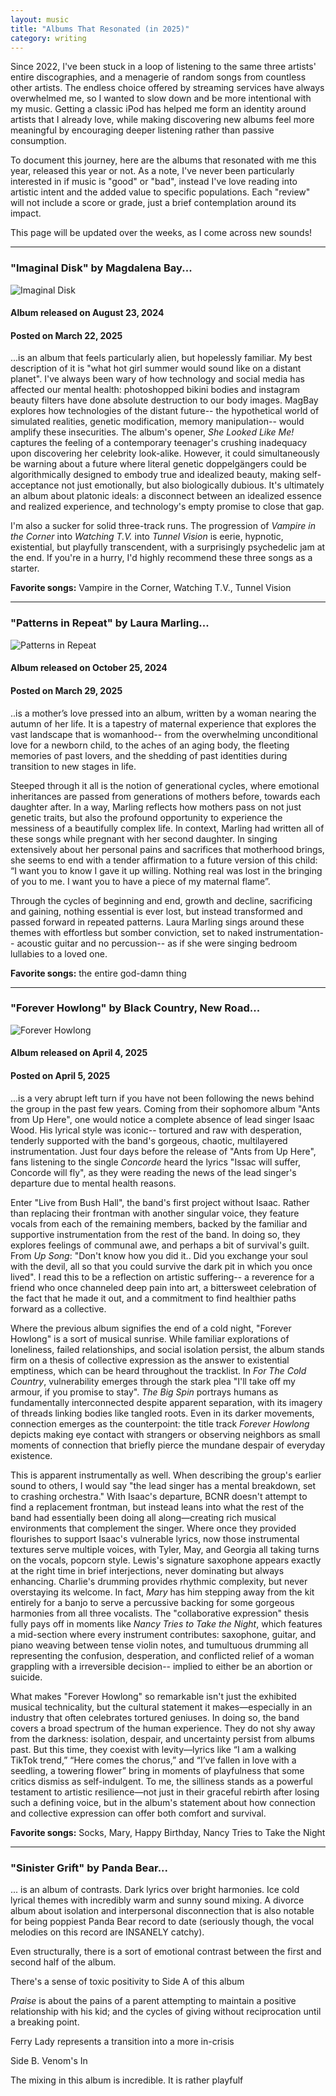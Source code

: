 ```yaml
---
layout: music
title: "Albums That Resonated (in 2025)"
category: writing
---
```

Since 2022, I've been stuck in a loop of listening to the same three artists' entire discographies, and a menagerie of random songs from countless other artists. The endless choice offered by streaming services have always overwhelmed me, so I wanted to slow down and be more intentional with my music. Getting a classic iPod has helped me form an identity around artists that I already love, while making discovering new albums feel more meaningful by encouraging deeper listening rather than passive consumption.

To document this journey, here are the albums that resonated with me this year, released this year or not. As a note, I've never been particularly interested in if music is "good" or "bad", instead I've love reading into artistic intent and the added value to specific populations. Each "review" will not include a score or grade, just a brief contemplation around its impact.

This page will be updated over the weeks, as I come across new sounds!

---
### "Imaginal Disk" by Magdalena Bay...
![Imaginal Disk](https://f4.bcbits.com/img/a3108453833_10.jpg)

#### Album released on August 23, 2024
#### Posted on March 22, 2025

...is an album that feels particularly alien, but hopelessly familiar. My best description of it is "what hot girl summer would sound like on a distant planet". I've always been wary of how technology and social media has affected our mental health: photoshopped bikini bodies and instagram beauty filters have done absolute destruction to our body images. MagBay explores how technologies of the distant future-- the hypothetical world of simulated realities, genetic modification, memory manipulation-- would amplify these insecurities. The album's opener, *She Looked Like Me!* captures the feeling of a contemporary teenager's crushing inadequacy upon discovering her celebrity look-alike. However, it could simultaneously be warning about a future where literal genetic doppelgängers could be algorithmically designed to embody true and idealized beauty, making self-acceptance not just emotionally, but also biologically dubious. It's ultimately an album about platonic ideals: a disconnect between an idealized essence and realized experience, and technology's empty promise to close that gap.

I'm also a sucker for solid three-track runs. The progression of *Vampire in the Corner* into *Watching T.V.* into *Tunnel Vision* is eerie, hypnotic, existential, but playfully transcendent, with a surprisingly psychedelic jam at the end. If you're in a hurry, I'd highly recommend these three songs as a starter.

**Favorite songs:** Vampire in the Corner, Watching T.V., Tunnel Vision

---
### "Patterns in Repeat" by Laura Marling...
![Patterns in Repeat](https://f4.bcbits.com/img/a1092021461_10.jpg)

#### Album released on October 25, 2024
#### Posted on March 29, 2025

..is a mother’s love pressed into an album, written by a woman nearing the autumn of her life. It is a tapestry of maternal experience that explores the vast landscape that is womanhood-- from the overwhelming unconditional love for a newborn child, to the aches of an aging body, the fleeting memories of past lovers, and the shedding of past identities during transition to new stages in life.

Steeped through it all is the notion of generational cycles, where emotional inheritances are passed from generations of mothers before, towards each daughter after. In a way, Marling reflects how mothers pass on not just genetic traits, but also the profound opportunity to experience the messiness of a beautifully complex life. In context, Marling had written all of these songs while pregnant with her second daughter. In singing extensively about her personal pains and sacrifices that motherhood brings, she seems to end with a tender affirmation to a future version of this child: “I want you to know I gave it up willing. Nothing real was lost in the bringing of you to me. I want you to have a piece of my maternal flame”.

Through the cycles of beginning and end, growth and decline, sacrificing and gaining, nothing essential is ever lost, but instead transformed and passed forward in repeated patterns. Laura Marling sings around these themes with effortless but somber conviction, set to naked instrumentation-- acoustic guitar and no percussion-- as if she were singing bedroom lullabies to a loved one.

**Favorite songs:** the entire god-damn thing

---

### "Forever Howlong" by Black Country, New Road...

![Forever Howlong](https://f4.bcbits.com/img/a2991836176_10.jpg)

#### Album released on April 4, 2025
#### Posted on April 5, 2025

...is a very abrupt left turn if you have not been following the news behind the group in the past few years. Coming from their sophomore album "Ants from Up Here", one would notice a complete absence of lead singer Isaac Wood. His lyrical style was iconic-- tortured and raw with desperation, tenderly supported with the band's gorgeous, chaotic, multilayered instrumentation. Just four days before the release of "Ants from Up Here", fans listening to the single *Concorde* heard the lyrics "Issac will suffer, Concorde will fly", as they were reading the news of the lead singer's departure due to mental health reasons.

Enter "Live from Bush Hall", the band's first project without Isaac. Rather than replacing their frontman with another singular voice, they feature vocals from each of the remaining members, backed by the familiar and supportive instrumentation from the rest of the band. In doing so, they explores feelings of communal awe, and perhaps a bit of survival's guilt. From *Up Song*: "Don't know how you did it.. Did you exchange your soul with the devil, all so that you could survive the dark pit in which you once lived". I read this to be a reflection on artistic suffering-- a reverence for a friend who once channeled deep pain into art, a bittersweet celebration of the fact that he made it out, and a commitment to find healthier paths forward as a collective.

Where the previous album signifies the end of a cold night, "Forever Howlong" is a sort of musical sunrise. While familiar explorations of loneliness, failed relationships, and social isolation persist, the album stands firm on a thesis of collective expression as the answer to existential emptiness, which can be heard throughout the tracklist. In *For The Cold Country*, vulnerability emerges through the stark plea "I'll take off my armour, if you promise to stay". *The Big Spin* portrays humans as fundamentally interconnected despite apparent separation, with its imagery of threads linking bodies like tangled roots. Even in its darker movements, connection emerges as the counterpoint: the title track *Forever Howlong* depicts making eye contact with strangers or observing neighbors as small moments of connection that briefly pierce the mundane despair of everyday existence.

This is apparent instrumentally as well. When describing the group's earlier sound to others, I would say "the lead singer has a mental breakdown, set to crashing orchestra." With Isaac's departure, BCNR doesn't attempt to find a replacement frontman, but instead leans into what the rest of the band had essentially been doing all along—creating rich musical environments that complement the singer. Where once they provided flourishes to support Isaac's vulnerable lyrics, now those instrumental textures serve multiple voices, with Tyler, May, and Georgia all taking turns on the vocals, popcorn style. Lewis's signature saxophone appears exactly at the right time in brief interjections, never dominating but always enhancing. Charlie's drumming provides rhythmic complexity, but never overstaying its welcome. In fact, *Mary* has him stepping away from the kit entirely for a banjo to serve a percussive backing for some gorgeous harmonies from all three vocalists. The "collaborative expression" thesis fully pays off in moments like _Nancy Tries to Take the Night_, which features a mid-section where every instrument contributes: saxophone, guitar, and piano weaving between tense violin notes, and tumultuous drumming all representing the confusion, desperation, and conflicted relief of a woman grappling with a irreversible decision-- implied to either be an abortion or suicide.

What makes "Forever Howlong" so remarkable isn't just the exhibited musical technicality, but the cultural statement it makes—especially in an industry that often celebrates tortured geniuses. In doing so, the band covers a broad spectrum of the human experience. They do not shy away from the darkness: isolation, despair, and uncertainty persist from albums past. But this time, they coexist with levity—lyrics like “I am a walking TikTok trend,” “Here comes the chorus,” and “I’ve fallen in love with a seedling, a towering flower” bring in moments of playfulness that some critics dismiss as self-indulgent. To me, the silliness stands as a powerful testament to artistic resilience—not just in their graceful rebirth after losing such a defining voice, but in the album's statement about how connection and collective expression can offer both comfort and survival.

**Favorite songs:** Socks, Mary, Happy Birthday, Nancy Tries to Take the Night

---
### "Sinister Grift" by Panda Bear...


... is an album of contrasts. Dark lyrics over bright harmonies. Ice cold lyrical themes with incredibly warm and sunny sound mixing. A divorce album about isolation and interpersonal disconnection that is also notable for being poppiest Panda Bear record to date (seriously though, the vocal melodies on this record are INSANELY catchy). 

Even structurally, there is a sort of emotional contrast between the first and second half of the album.

There's a sense of toxic positivity to Side A of this album

*Praise* is about the pains of a parent attempting to maintain a positive relationship with his kid; and the cycles of giving without reciprocation until a breaking point.

Ferry Lady represents a transition into a more in-crisis 

Side B. Venom's In 

The mixing in this album is incredible. It is rather playfulf